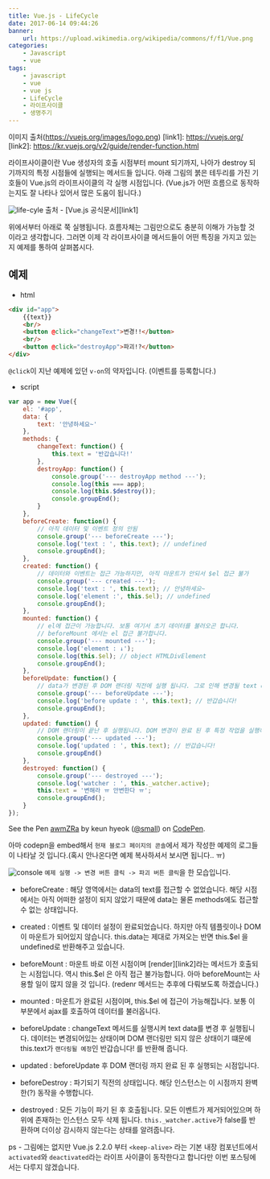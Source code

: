 ```yaml
---
title: Vue.js - LifeCycle
date: 2017-06-14 09:44:26
banner:
    url: https://upload.wikimedia.org/wikipedia/commons/f/f1/Vue.png
categories:
    - Javascript
    - vue
tags:
    - javascript
    - vue
    - vue js
    - LifeCycle
    - 라이프사이클
    - 생명주기
---
```

이미지 출처(https://vuejs.org/images/logo.png)
[link1]: https://vuejs.org/
[link2]: https://kr.vuejs.org/v2/guide/render-function.html


라이프사이클이란 Vue 생성자의 호출 시점부터 mount 되기까지, 나아가 destroy 되기까지의 특정 시점들에 실행되는 메서드들 입니다. 아래 그림의 붉은 테두리를 가진 기호들이 Vue.js의 라이프사이클의 각 실행 시점입니다. (Vue.js가 어떤 흐름으로 동작하는지도 잘 나타나 있어서 많은 도움이 됩니다.)

![life-cyle](https://user-images.githubusercontent.com/14171723/27110978-f53bed4c-50e7-11e7-97b0-266c2244487c.png)
출처 - [Vue.js 공식문서][link1]

위에서부터 아래로 쭉 실행됩니다. 흐름자체는 그림만으로도 충분히 이해가 가능할 것 이라고 생각합니다. 그러면 이제 각 라이프사이클 메서드들이 어떤 특징을 가지고 있는지 예제를 통하여 살펴봅시다.

## 예제
- html

```html
<div id="app">
    {{text}}
    <br/>
    <button @click="changeText">변경!!</button>
    <br/>
    <button @click="destroyApp">파괴!?</button>
</div>
```
`@click`이 지난 예제에 있던 `v-on`의 약자입니다. (이벤트를 등록합니다.)


- script

```javascript
var app = new Vue({
    el: '#app',
    data: {
        text: '안녕하세요~'
    },
    methods: {
        changeText: function() {
            this.text = '반갑습니다!'
        },
        destroyApp: function() {
            console.group('--- destroyApp method ---');
            console.log(this === app);
            console.log(this.$destroy());
            console.groupEnd();
        }
    },
    beforeCreate: function() {
        // 아직 데이터 및 이벤트 정의 안됨
        console.group('--- beforeCreate ---');
        console.log('text : ', this.text); // undefined
        console.groupEnd();
    },
    created: function() {
        // 데이터와 이벤트는 접근 가능하지만, 아직 마운트가 안되서 $el 접근 불가
        console.group('--- created ---');
        console.log('text : ', this.text); // 안녕하세요~
        console.log('element :', this.$el); // undefined
        console.groupEnd();
    },
    mounted: function() {
        // el에 접근이 가능합니다. 보통 여기서 초기 데이터를 불러오곤 합니다.
        // beforeMount 에서는 el 접근 불가합니다.
        console.group('--- mounted ---');
        console.log('element : ↓');
        console.log(this.$el); // object HTMLDivElement
        console.groupEnd();
    },
    beforeUpdate: function() {
        // data가 변경된 후 DOM 랜더링 직전에 실행 됩니다. 그로 인해 변경될 text data를 가지고 있는 것 입니다.
        console.group('--- beforeUpdate ---');
        console.log('before update : ', this.text); // 반갑습니다!
        console.groupEnd();
    },
    updated: function() {
        // DOM 랜더링이 끝난 후 실행됩니다. DOM 변경이 완료 된 후 특정 작업을 실행해야할 경우 이곳에..
        console.group('--- updated ---');
        console.log('updated : ', this.text); // 반갑습니다!
        console.groupEnd()
    },
    destroyed: function() {
        console.group('--- destroyed ---');
        console.log('watcher : ', this._watcher.active);
        this.text = '변해라 ㅠ 안변한다 ㅠ';
        console.groupEnd();
    }
});
```
<p data-height="300" data-theme-id="11131" data-slug-hash="awmZRa" data-default-tab="result" data-user="small" data-embed-version="2" data-pen-title="awmZRa" class="codepen">See the Pen <a href="https://codepen.io/small/pen/awmZRa/">awmZRa</a> by keun hyeok (<a href="https://codepen.io/small">@small</a>) on <a href="https://codepen.io">CodePen</a>.</p>
<script async src="https://production-assets.codepen.io/assets/embed/ei.js"></script>

아마 codepn을 embed해서 `현재 블로그 페이지의 콘솔`에서 제가 작성한 예제의 로그들이 나타날 것 입니다.(혹시 안나온다면 예제 복사하셔서 보시면 됩니다.. ㅠ)

![console](https://user-images.githubusercontent.com/14171723/27120796-e4b3309c-511f-11e7-9e63-49a6c96cc2b3.png)
`예제 실행 -> 변경 버튼 클릭 -> 파괴 버튼 클릭`을 한 모습입니다.
- beforeCreate : 해당 영역에서는 data의 text를 접근할 수 없었습니다. 해당 시점에서는 아직 어떠한 설정이 되지 않았기 때문에 data는 물론 methods에도 접근할 수 없는 상태입니다.

- created : 이벤트 및 데이터 설정이 완료되었습니다. 하지만 아직 템플릿이나 DOM이 마운트가 되어있지 않습니다. this.data는 제대로 가져오는 반면 this.$el 을 undefined로 반환해주고 있습니다.

- beforeMount : 마운트 바로 이전 시점이며 [render][link2]라는 메서드가 호출되는 시점입니다. 역시 this.$el 은 아직 접근 불가능합니다. 아마 beforeMount는 사용할 일이 많지 않을 것 입니다. (redenr 메서드는 추후에 다뤄보도록 하겠습니다.)

- mounted : 마운트가 완료된 시점이며, this.$el 에 접근이 가능해집니다. 보통 이 부분에서 ajax를 호출하여 데이터를 불러옵니다.

- beforeUpdate : changeText 메서드를 실행시켜 text data를 변경 후 실행됩니다. 데이터는 변경되어있는 상태이며 DOM 랜더링만 되지 않은 상태이기 떄문에 this.text가 `랜더링될 예정`인 반갑습니다! 를 반환해 줍니다.

- updated : beforeUpdate 후 DOM 랜더링 까지 완료 된 후 실행되는 시점입니다.

- beforeDestroy : 파기되기 직전의 상태입니다. 해당 인스턴스는 이 시점까지 완벽한(?) 동작을 수행합니다.

- destroyed : 모든 기능이 파기 된 후 호출됩니다. 모든 이벤트가 제거되어있으며 하위에 존재하는 인스턴스 모두 삭제 됩니다. `this._watcher.active`가 false를 반환하며 더이상 감시하지 않는다는 상태를 알려줍니다.

ps - 그림에는 없지만 Vue.js 2.2.0 부터 `<keep-alive>` 라는 기본 내장 컴포넌트에서 `activated`와 `deactivated`라는 라이프 사이클이 동작한다고 합니다만 이번 포스팅에서는 다루지 않겠습니다.
